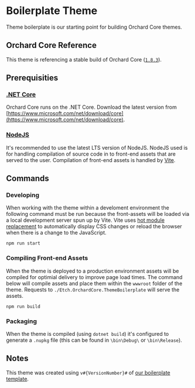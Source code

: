 # Boilerplate Theme

Theme boilerplate is our starting point for building Orchard Core themes.

## Orchard Core Reference

This theme is referencing a stable build of Orchard Core ([`1.8.3`](https://www.nuget.org/packages/OrchardCore.Theme.Targets/1.8.3)).

## Prerequisities

### [.NET Core](https://docs.microsoft.com/en-us/dotnet/core/)

Orchard Core runs on the .NET Core. Download the latest version from [https://www.microsoft.com/net/download/core](https://www.microsoft.com/net/download/core).

### [NodeJS](https://nodejs.org/en/)

It's recommended to use the latest LTS version of NodeJS. NodeJS used is for handling compilation of source code in to front-end assets that are served to the user. Compilation of front-end assets is handled by [Vite](https://vitejs.dev/).

## Commands

### Developing

When working with the theme within a develoment environment the following command must be run because the front-assets will be loaded via a local development server spun up by Vite. Vite uses [hot module replacement](https://vitejs.dev/guide/features.html#hot-module-replacement) to automatically display CSS changes or reload the browser when there is a change to the JavaScript.

    npm run start

### Compiling Front-end Assets

When the theme is deployed to a production environment assets will be compiled for optimial delivery to improve page load times. The command below will compile assets and place them within the `wwwroot` folder of the theme. Requests to `./Etch.OrchardCore.ThemeBoilerplate` will serve the assets.

    npm run build

### Packaging

When the theme is compiled (using `dotnet build`) it's configured to generate a `.nupkg` file (this can be found in `\bin\Debug\` or `\bin\Release`).

## Notes

This theme was created using `v#{VersionNumber}#` of [our boilerplate template](https://github.com/EtchUK/etch.orchardcore.themeboilerplate).
